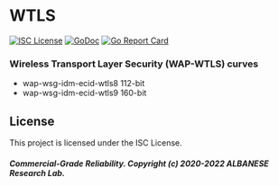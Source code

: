 # WTLS
[![ISC License](http://img.shields.io/badge/license-ISC-blue.svg)](https://github.com/pedroalbanese/bn/blob/master/LICENSE.md) 
[![GoDoc](https://godoc.org/github.com/pedroalbanese/bn?status.png)](http://godoc.org/github.com/pedroalbanese/bn)
[![Go Report Card](https://goreportcard.com/badge/github.com/pedroalbanese/bn)](https://goreportcard.com/report/github.com/pedroalbanese/bn)
### Wireless Transport Layer Security (WAP-WTLS) curves
- wap-wsg-idm-ecid-wtls8 112-bit
- wap-wsg-idm-ecid-wtls9 160-bit

## License

This project is licensed under the ISC License.

##### Commercial-Grade Reliability. Copyright (c) 2020-2022 ALBANESE Research Lab.
